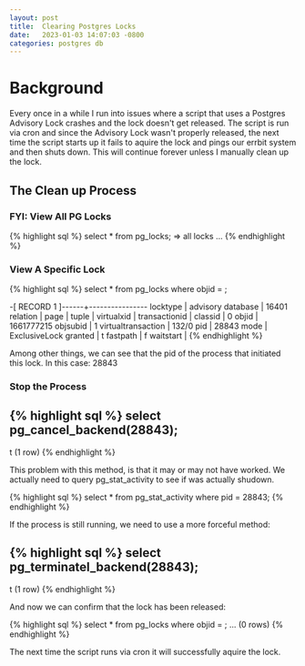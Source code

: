 ```yaml
---
layout: post
title:  Clearing Postgres Locks
date:   2023-01-03 14:07:03 -0800
categories: postgres db
---
```


# Background

Every once in a while I run into issues where a script that uses a Postgres
Advisory Lock crashes and the lock doesn't get released. The script is run
via cron and since the Advisory Lock wasn't properly released, the next time
the script starts up it fails to aquire the lock and pings our errbit system
and then shuts down. This will continue forever unless I manually clean up
the lock.


## The Clean up Process
### FYI: View All PG Locks
{% highlight sql %}
select * from pg_locks;
=> all locks ...
{% endhighlight %}

### View A Specific Lock
{% highlight sql %}
select * from pg_locks where objid = <lockid>;

-[ RECORD 1 ]------+----------------
locktype           | advisory
database           | 16401
relation           |
page               |
tuple              |
virtualxid         |
transactionid      |
classid            | 0
objid              | 1661777215
objsubid           | 1
virtualtransaction | 132/0
pid                | 28843
mode               | ExclusiveLock
granted            | t
fastpath           | f
waitstart          |
{% endhighlight %}

Among other things, we can see that the pid of the process that initiated this 
lock. In this case: 28843

### Stop the Process
{% highlight sql %}
select pg_cancel_backend(28843);
----------------------------------
t
(1 row)
{% endhighlight %}

This problem with this method, is that it may or may not have worked. We actually
need to query pg_stat_activity to see if was actually shudown.

{% highlight sql %}
select * from pg_stat_activity where pid = 28843;
{% endhighlight %}

If the process is still running, we need to use a more forceful method:

{% highlight sql %}
select pg_terminatel_backend(28843);
----------------------------------
t
(1 row)
{% endhighlight %}

And now we can confirm that the lock has been released:

{% highlight sql %}
select * from pg_locks where objid = <lockid>;
...
 (0 rows)
{% endhighlight %}

The next time the script runs via cron it will successfully aquire the lock.
